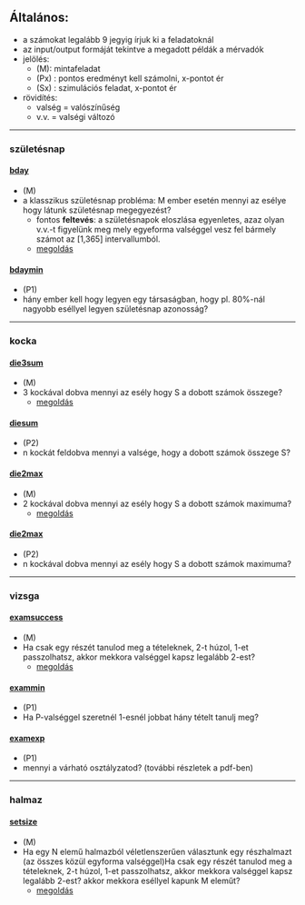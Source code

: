 ## Általános:
* a számokat legalább 9 jegyig írjuk ki a feladatoknál
* az input/output formáját tekintve a megadott példák a mérvadók
* jelölés:
  * (M): mintafeladat
  * (Px) : pontos eredményt kell számolni, x-pontot ér
  * (Sx) : szimulációs feladat, x-pontot ér
* rövidítés:
  * valség = valószínűség
  * v.v. = valségi változó

---
### születésnap
#### [bday](bday/bday.pdf)
* (M)
* a klasszikus születésnap probléma: M ember esetén mennyi az esélye 
hogy látunk születésnap megegyezést?
  * fontos **feltevés**: a születésnapok eloszlása egyenletes, azaz
olyan v.v.-t figyelünk meg mely egyeforma valséggel vesz fel bármely számot az [1,365] intervallumból.
  * [megoldás](bday/bday.md)

#### [bdaymin](bdaymin/bdaymin.pdf)
* (P1)
* hány ember kell hogy legyen egy társaságban, hogy 
pl. 80%-nál nagyobb eséllyel legyen születésnap azonosság?


---
### kocka
#### [die3sum](die3sum/die3sum.pdf)
* (M)
* 3 kockával dobva mennyi az esély hogy S a dobott számok összege?
  * [megoldás](die3sum/die3sum.md)

#### [diesum](diesum/diesum.pdf)
* (P2)
* n kockát feldobva mennyi a valsége, hogy a dobott számok összege S?

#### [die2max](die2max/die2max.pdf)
* (M)
* 2 kockával dobva mennyi az esély hogy S a dobott számok maximuma?
  * [megoldás](die2max/die2max.md)

#### [die2max](die2max/die2max.pdf)
* (P2)
* n kockával dobva mennyi az esély hogy S a dobott számok maximuma?





---
### vizsga
#### [examsuccess](examsuccess/examsuccess.pdf)
* (M)
* Ha csak egy részét tanulod meg a tételeknek, 2-t húzol, 1-et passzolhatsz, akkor mekkora valséggel kapsz legalább 2-est?
  * [megoldás](examsuccess/examsuccess.md)

#### [exammin](exammin/exammin.pdf)
* (P1)
* Ha P-valséggel szeretnél 1-esnél jobbat hány tételt tanulj meg?

#### [examexp](examexp/examexp.pdf)
* (P1)
* mennyi a várható osztályzatod? (további részletek a pdf-ben)

---
### halmaz
#### [setsize](setsize/setsize.pdf)
* (M)
* Ha egy N elemű halmazból véletlenszerűen választunk egy részhalmazt (az összes közül egyforma valséggel)Ha csak egy részét tanulod meg a tételeknek, 2-t húzol, 1-et passzolhatsz, akkor mekkora valséggel kapsz legalább 2-est?
akkor mekkora eséllyel kapunk M eleműt?
  * [megoldás](setsize/setsize.md)
